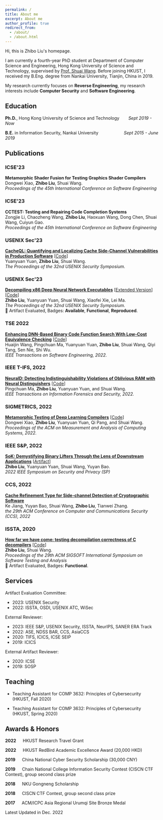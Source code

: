 ```yaml
---
permalink: /
title: About me
excerpt: About me
author_profile: true
redirect_from: 
  - /about/
  - /about.html
---
```

Hi, this is Zhibo Liu's homepage.

I am currently a fourth-year PhD student at Department of Computer Science and Engineering, Hong Kong University of Science and Technology, supervised by [Prof. Shuai Wang](https://www.cse.ust.hk/~shuaiw/).
  Before joining HKUST, I received my B.Eng. degree from Nankai University, Tianjin, China in 2019.

My research currently focuses on **Reverse Engineering**, my research interests include **Computer Security** and **Software Engineering**.

Education
------
**Ph.D.**, Hong Kong University of Science and Technology  &emsp; &nbsp; *Sept 2019 - Now*

**B.E.** in Information Security, Nankai University &emsp; &emsp; &emsp; &emsp; &nbsp; *Sept 2015 - June 2019*

<!--
Academic Projects
======
**DNN Executable Decompilation**, &emsp; *Jan 2021 - Now*
 * We try to decompile DNN executables compiled by DNN compilers using trace-based symbolic execution.

**Lifter Benchmarking**, S&P 2022 &emsp; *Apr 2020 - Apr 2021*
 * We quantitatively evaluate performance of LLVM IR lifters on supporting downstream applications including pointer analysis, binary similarity analysis and decompilation.

**Decompiler Testing**, ISSTA 2020 &emsp; *Jan 2019 - Mar 2020*
 * We design a framework to automatically find errors and defects in modern decmopilers including commercial decompiler and open-source decompiler developed by NSA.
-->


Publications
------

### ICSE'23 
**Metamorphic Shader Fusion for Testing Graphics Shader Compilers**  
Dongwei Xiao, **Zhibo Liu**, Shuai Wang.  
*Proceedings of the 45th International Conference on Software Engineering*

### ICSE'23 
**CCTEST: Testing and Repairing Code Completion Systems**   
Zongjie Li, Chaozheng Wang, **Zhibo Liu**, Haoxuan Wang, Dong Chen, Shuai Wang, Cuiyun Gao.  
*Proceedings of the 45th International Conference on Software Engineering*

### USENIX Sec'23 
[**CacheQL: Quantifying and Localizing Cache Side-Channel Vulnerabilities in Production Software**](https://arxiv.org/abs/2209.14952) [[Code](https://github.com/Yuanyuan-Yuan/CacheQL)]  
Yuanyuan Yuan, **Zhibo Liu**, Shuai Wang.  
*The Proceedings of the 32nd USENIX Security Symposium.*

### USENIX Sec'23 
[**Decompiling x86 Deep Neural Network Executables**](https://github.com/monkbai/monkbai.github.io/blob/master/files/sec23-btd-badges.pdf) [[Extended Version](https://arxiv.org/abs/2210.01075)] [[Code](https://github.com/monkbai/DNN-decompiler)]  
**Zhibo Liu**, Yuanyuan Yuan, Shuai Wang, Xiaofei Xie, Lei Ma.  
*The Proceedings of the 32nd USENIX Security Symposium.*  
🎉 Artifact Evaluated, Badges: **Available**, **Functional**, **Reproduced**.

### TSE 2022
[**Enhancing DNN-Based Binary Code Function Search With Low-Cost Equivalence Checking**](https://ieeexplore.ieee.org/document/9707874) [[Code](https://github.com/computer-analysis/BinUSE)]   
Huaijin Wang, Pingchuan Ma, Yuanyuan Yuan, **Zhibo Liu**, Shuai Wang, Qiyi Tang, Sen Nie, Shi Wu.  
*IEEE Transactions on Software Engineering, 2022.*

### IEEE T-IFS, 2022 
[**NeuralD: Detecting Indistinguishability Violations of Oblivious RAM with Neural Distinguishers**](https://ieeexplore.ieee.org/document/9722877) [[Code](https://github.com/pckennethma/NeuralD)]  
Pingchuan Ma, **Zhibo Liu**, Yuanyuan Yuan, and Shuai Wang.  
*IEEE Transactions on Information Forensics and Security, 2022.*

### SIGMETRICS, 2022
[**Metamorphic Testing of Deep Learning Compilers**](https://dl.acm.org/doi/abs/10.1145/3508035) [[Code](https://github.com/Wilbur-Django/Testing-DNN-Compilers)]  
Dongwei Xiao, **Zhibo Liu**, Yuanyuan Yuan, Qi Pang, and Shuai Wang.  
*Proceedings of the ACM on Measurement and Analysis of Computing Systems, 2022.*

### IEEE S&P, 2022 
[**SoK: Demystifying Binary Lifters Through the Lens of Downstream Applications**](https://ieeexplore.ieee.org/document/9833799) [[Artifact](https://github.com/monkbai/ir_lifting_data)]   
**Zhibo Liu**, Yuanyuan Yuan, Shuai Wang, Yuyan Bao.  
*2022 IEEE Symposium on Security and Privacy (SP)*

### CCS, 2022 
[**Cache Refinement Type for Side-channel Detection of Cryptographic Software**](https://arxiv.org/abs/2209.04610)   
Ke Jiang, Yuyan Bao, Shuai Wang, **Zhibo Liu**, Tianwei Zhang.  
*the 29th ACM Conference on Computer and Communications Security (CCS), 2022*

### ISSTA, 2020 
[**How far we have come: testing decompilation correctness of C decompilers**](https://dl.acm.org/doi/10.1145/3395363.3397370) [[Code](https://github.com/monkbai/DecFuzzer)]  
**Zhibo Liu**, Shuai Wang.  
*Proceedings of the 29th ACM SIGSOFT International Symposium on Software Testing and Analysis*  
🎉 Artifact Evaluated, Badges: **Functional**.

Services
------
Artifact Evaluation Committee:
 - 2023: USENIX Security
 - 2022: ISSTA, OSDI, USENIX ATC, WiSec

External Reviewer:
 - 2023: IEEE S&P, USENIX Security, ISSTA, NeurIPS, SANER ERA Track
 - 2022: ASE, NDSS BAR, CCS, AsiaCCS
 - 2020: TIFS, ICICS, ICSE SEIP
 - 2019: ICICS

External Artifact Reviewer:
 - 2020: ICSE
 - 2019: SOSP

Teaching
------
 * Teaching Assistant for COMP 3632: Principles of Cybersecurity (HKUST, Fall 2020) 

 * Teaching Assistant for COMP 3632: Principles of Cybersecurity (HKUST, Spring 2020) 
    
Awards & Honors
------
**2022** &emsp; HKUST Research Travel Grant

**2022** &emsp; HKUST RedBird Academic Excellence Award (20,000 HKD)

**2019** &emsp; China National Cyber Security Scholarship (30,000 CNY)

**2019** &emsp; Chain National College Information Security Contest (CISCN CTF Contest), group second class prize

**2018** &emsp; NKU Gongneng Scholarship

**2018** &emsp; CISCN CTF Contest, group second class prize

**2017** &emsp; ACM/ICPC Asia Regional Urumqi Site Bronze Medal

<!--
Technical Skills
------
**Programming/Scripting** &emsp; Python, Java, C/C++, x86/64 Assembly

**Others** &emsp; Reverse Engineering, Vulnerability Exploitation
-->


Latest Updated in Dec. 2022

<!-- <script type="text/javascript" id="clustrmaps" src="//clustrmaps.com/map_v2.js?d=Qma8wy7SwXxSesyratpVG16wwYImbiSR7vB7lYh6lDs&cl=ffffff&w=a"></script> -->
<script type='text/javascript' id='clustrmaps' src='//cdn.clustrmaps.com/map_v2.js?cl=ffffff&w=300&t=m&d=Qma8wy7SwXxSesyratpVG16wwYImbiSR7vB7lYh6lDs'></script>

<!-- <a href="https://clustrmaps.com/site/1bnpl" title="Visit tracker"><img src="//www.clustrmaps.com/map_v2.png?d=Qma8wy7SwXxSesyratpVG16wwYImbiSR7vB7lYh6lDs&cl=ffffff" style="display: none;"></a> -->
